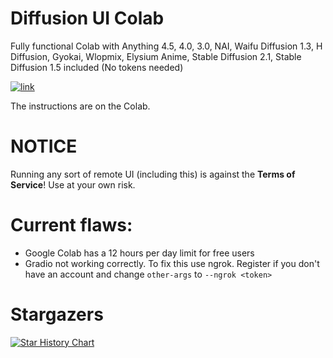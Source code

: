 # Diffusion UI Colab
Fully functional Colab with  Anything 4.5, 4.0, 3.0, NAI, Waifu Diffusion 1.3, H Diffusion, Gyokai, Wlopmix, Elysium Anime, Stable Diffusion 2.1, Stable Diffusion 1.5 included (No tokens needed)

[![link](https://colab.research.google.com/assets/colab-badge.svg)](https://colab.research.google.com/github/misobarisic/Diffusion-UI/blob/main/Diffusion_UI.ipynb)

The instructions are on the Colab.

# NOTICE

Running any sort of remote UI (including this) is against the **Terms of Service**! Use at your own risk.

# Current flaws:
- Google Colab has a 12 hours per day limit for free users 
- Gradio not working correctly. To fix this use ngrok. Register if you don't have an account and change `other-args` to `--ngrok <token>`

# Stargazers
[![Star History Chart](https://api.star-history.com/svg?repos=misobarisic/Diffusion-UI&type=Date)](https://star-history.com/#misobarisic/Diffusion-UI&Date)

